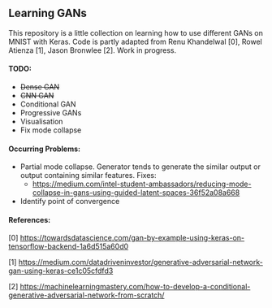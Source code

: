 ## Learning GANs

This repository is a little collection on learning how to use different GANs on MNIST with Keras. Code is partly adapted from Renu Khandelwal [0], Rowel Atienza [1], Jason Bronwlee [2]. Work in progress.



#### TODO:

- ~~Dense GAN~~
- ~~CNN GAN~~
- Conditional GAN
- Progressive GANs
- Visualisation
- Fix mode collapse



#### Occurring Problems:

- Partial mode collapse. Generator tends to generate the similar output or output containing similar features. Fixes:
  - https://medium.com/intel-student-ambassadors/reducing-mode-collapse-in-gans-using-guided-latent-spaces-36f52a08a668
- Identify point of convergence





#### References:

[0] https://towardsdatascience.com/gan-by-example-using-keras-on-tensorflow-backend-1a6d515a60d0

[1] https://medium.com/datadriveninvestor/generative-adversarial-network-gan-using-keras-ce1c05cfdfd3

[2] https://machinelearningmastery.com/how-to-develop-a-conditional-generative-adversarial-network-from-scratch/

